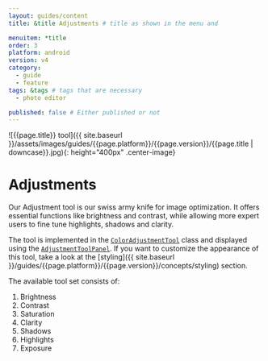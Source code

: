 ```yaml
---
layout: guides/content
title: &title Adjustments # title as shown in the menu and 

menuitem: *title
order: 3
platform: android
version: v4
category: 
  - guide
  - feature
tags: &tags # tags that are necessary
  - photo editor 

published: false # Either published or not 
---
```


![{{page.title}} tool]({{ site.baseurl }}/assets/images/guides/{{page.platform}}/{{page.version}}/{{page.title | downcase}}.jpg){: height="400px" .center-image}

# Adjustments 

Our Adjustment tool is our swiss army knife for image optimization. It offers essential functions like brightness and contrast, while allowing more expert users to fine tune highlights, shadows and clarity.

The tool is implemented in the [`ColorAdjustmentTool`]({{site.baseurl}}/apidocs/{{page.platform}}/{{page.version}}/ly/img/android/sdk/tools/ColorAdjustmentTool.html) class and displayed using the [`AdjustmentToolPanel`]({{site.baseurl}}/apidocs/{{page.platform}}/{{page.version}}/ly/img/android/ui/panels/AdjustmentToolPanel.html). If you want to customize the appearance of this tool, take a look at the [styling]({{ site.baseurl }}/guides/{{page.platform}}/{{page.version}}/concepts/styling) section.

The available tool set consists of:

1. Brightness
2. Contrast
3. Saturation
4. Clarity
5. Shadows
6. Highlights
7. Exposure
